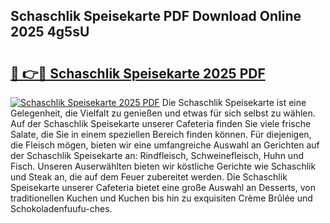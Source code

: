 ## Schaschlik Speisekarte PDF Download Online 2025 4g5sU

# <h2><a href="http://gccmtqx.nevu.top/?p=Schaschlik+Speisekarte">🔗 👉🔴 Schaschlik Speisekarte 2025 PDF</a></h2>

[![Schaschlik Speisekarte 2025 PDF](https://i.imgur.com/dBaPXMq.png)](http://gccmtqx.nevu.top/?p=Schaschlik+Speisekarte)
Die Schaschlik Speisekarte ist eine Gelegenheit, die Vielfalt zu genießen und etwas für sich selbst zu wählen. Auf der Schaschlik Speisekarte unserer Cafeteria finden Sie viele frische Salate, die Sie in einem speziellen Bereich finden können. Für diejenigen, die Fleisch mögen, bieten wir eine umfangreiche Auswahl an Gerichten auf der Schaschlik Speisekarte an: Rindfleisch, Schweinefleisch, Huhn und Fisch. Unseren Auserwählten bieten wir köstliche Gerichte wie Schaschlik und Steak an, die auf dem Feuer zubereitet werden. Die Schaschlik Speisekarte unserer Cafeteria bietet eine große Auswahl an Desserts, von traditionellen Kuchen und Kuchen bis hin zu exquisiten Crème Brûlée und Schokoladenfuufu-ches.
